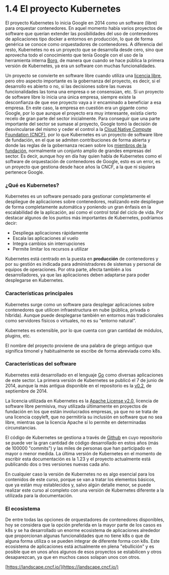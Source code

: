 # 1.4 El proyecto Kubernetes

El proyecto Kubernetes lo inicia Google en 2014 como un software (libre) para orquestar contenedores. En aquel momento había varios proyectos de software que querían extender las posibilidades del uso de contenedores de aplicaciones tipo docker a entornos en producción, lo que de forma genérica se conoce como orquestadores de contenedores. A diferencia del resto, Kubernetes no es un proyecto que se desarrolla desde cero, sino que aprovecha todo el conocimiento que tenía Google con el uso de la herramienta interna [Borg](https://kubernetes.io/blog/2015/04/borg-predecessor-to-kubernetes/), de manera que cuando se hace pública la primera versión de Kubernetes, ya era un software con muchas funcionalidades.

Un proyecto se convierte en software libre cuando utiliza una [licencia libre](https://opensource.org/licenses/category), pero otro aspecto importante es la gobernanza del proyecto, es decir, si el desarrollo es abierto o no, si las decisiones sobre las nuevas funcionalidades las toma una empresa o se consensúan, etc. Si un proyecto de software libre lo inicia una única empresa, siempre existe la desconfianza de que ese proyecto vaya a ir encaminado a beneficiar a esa empresa. En este caso, la empresa en cuestión era un gigante como Google, por lo que aunque el proyecto era muy interesante, existía cierto recelo de gran parte del sector inicialmente. Para conseguir que una parte importante del sector se sumase al proyecto, Google tomó la decisión de desvincularse del mismo y ceder el control a la [Cloud Native Compute Foundation (CNCF)](https://www.cncf.io/), por lo que Kubernetes es un proyecto de software libre de fundación, en el que se admiten contribuciones de forma abierta y donde las reglas de la gobernanza recaen sobre los [miembros de la fundación](https://www.cncf.io/about/members/), normalmente un conjunto amplio de grandes empresas del sector. Es decir, aunque hoy en día hay quien habla de Kubernetes como el software de orquestación de contenedores de Google, esto es un error, es un proyecto que gestiona desde hace años la CNCF, a la que ni siquiera pertenece Google.

### ¿Qué es Kubernetes?

Kubernetes es un software pensado para gestionar completamente el despliegue de aplicaciones sobre contenedores, realizando este despliegue de forma completamente automática y poniendo un gran énfasis en la escalabilidad de la aplicación, así como el control total del ciclo de vida. Por destacar algunos de los puntos más importantes de Kubernetes, podríamos decir:

* Despliega aplicaciones rápidamente
* Escala las aplicaciones al vuelo
* Integra cambios sin interrupciones
* Permite limitar los recursos a utilizar

Kubernetes está centrado en la puesta en **producción** de contenedores y por su gestión es indicada para administradores de sistemas y personal de equipos de operaciones. Por otra parte, afecta también a los desarrolladores, ya que las aplicaciones deben adaptarse para poder desplegarse en Kubernetes.

### Características principales

Kubernetes surge como un software para desplegar aplicaciones sobre contenedores que utilicen infraestructura en nube (pública, privada o híbrida). Aunque puede desplegarse también en entornos más tradicionales como servidores físicos o virtuales, no es su "entorno natural".

Kubernetes es extensible, por lo que cuenta con gran cantidad de módulos, plugins, etc.

El nombre del proyecto proviene de una palabra de griego antiguo que significa timonel y habitualmente se escribe de forma abreviada como k8s.

### Características del software

Kubernetes está desarrollado en el lenguaje [Go](https://golang.org/) como diversas aplicaciones de este sector. La primera versión de Kubernetes se publicó el 7 de junio de 2014, aunque la más antigua disponible en el repositorio es la [v0.2](https://github.com/kubernetes/kubernetes/releases/tag/v0.2), de septiembre de 2014.

La licencia utilizada en Kubernetes es la [Apache License v2.0](https://www.apache.org/licenses/LICENSE-2.0.html), licencia de software libre permisiva, muy utilizada últimamente en proyectos de fundación en los que están involucrados empresas, ya que no se trata de una licencia copyleft, que no permitiría su inclusión en software que no sea libre, mientras que la licencia Apache sí lo permite en determinadas circunstancias.

El código de Kubernetes se gestiona a través de [Github](https://github.com/kubernetes/kubernetes) en cuyo repositorio se puede ver la gran cantidad de código desarrollado en estos años (más de 100000 "commits") y las miles de personas que han participado en mayor o menor medida. La última versión de Kubernetes en el momento de escribir esta documentación es la 1.23 y el proyecto actualmente está publicando dos o tres versiones nuevas cada año.

En cualquier caso la versión de Kubernetes no es algo esencial para los contenidos de este curso, porque se van a tratar los elementos básicos, que ya están muy establecidos y, salvo algún detalle menor, se puede realizar este curso al completo con una versión de Kubernetes diferente a la utilizada para la documentación.

### El ecosistema

De entre todas las opciones de orquestadores de contenedores disponibles, hoy se considera que la opción preferida en la mayor parte de los casos es k8s y se ha desarrollado un enorme ecosistema de aplicaciones alrededor que proporcionan algunas funcionalidades que no tiene k8s o que de alguna forma utiliza o se pueden integrar de diferente forma con k8s. Este ecosistema de aplicaciones está actualmente en plena "ebullición" y es posible que en unos años algunos de esos proyectos se estabilicen y otros desaparezcan, ya que en muchos casos solapan unos con otros.

[https://landscape.cncf.io/](https://landscape.cncf.io/)

